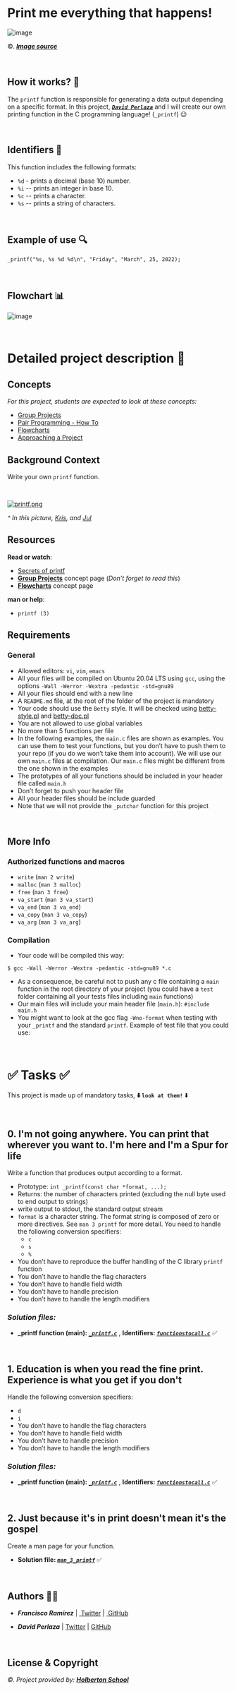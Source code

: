 <h1>Print me everything that happens!</h1>

![image](https://user-images.githubusercontent.com/98773774/170404477-d7babf89-fd3d-40ea-8db2-c46771ac98de.png)
<p>©. <a href="https://www.log2base2.com/C/basic/printing-value-of-a-variable.html" target="_blank"><i><b>Image source</a></i></b></p>
<br>
<h2>How it works? 🤔</h2>
<p>The <code>printf</code> function is responsible for generating a data output depending on a specific format. In this project, <b></b><code><i><b><a href="https://github.com/davidperlaza14" target="_blank">David Perlaza</b></i></a></code> and I will create our own printing function in the C programming language! (<code>_printf</code>) 😉</p>
<br>
<h2>Identifiers 🎯</h2>
<p>This function includes the following formats:</p>
<ul>
    <li><code>%d</code> - prints a decimal (base 10) number.</li>
    <li><code>%i</code> -- prints an integer in base 10.</li>
    <li><code>%c</code> -- prints a character.</li>
    <li><code>%s</code> -- prints a string of characters.</li>
</ul>
<br>
<h2>Example of use 🔍️</h2>
<p><code>_printf("%s, %s %d %d\n", "Friday", "March", 25, 2022);</code></p>
<br>
<h2>Flowchart 📊</h2>

![image](https://user-images.githubusercontent.com/98773774/170408690-8fc20b48-a105-4900-bad1-f72ae7352d72.png)

<br>
<h1>Detailed project description 📑</h1>
<h2>Concepts</h2>
<div>
    <div>
        <p><em>For this project, students are expected to look at these concepts:</em></p>
        <ul>
            <li><a href="https://intranet.hbtn.io/concepts/111">Group Projects</a></li>
            <li><a href="https://intranet.hbtn.io/concepts/121">Pair Programming - How To</a></li>
            <li><a href="https://intranet.hbtn.io/concepts/130">Flowcharts</a></li>
            <li><a href="https://intranet.hbtn.io/concepts/350">Approaching a Project</a></li>
        </ul>
    </div>
</div>
<div>
    <h2>Background Context</h2>
    <p>Write your own&nbsp;<code>printf</code> function.</p>
</div>
<div>
    <div><br></div>
</div>

[![printf.png](https://i.postimg.cc/4Nj6KfcN/printf.png)](https://postimg.cc/SJ723pVw)
<p><em>^ In this picture,&nbsp;<a href="https://intranet.hbtn.io/rltoken/nZsoG4tOCxWIoCpnauja1Q" target="_blank" title="Kris">Kris</a>, and&nbsp;<a href="https://intranet.hbtn.io/rltoken/wEcRVGdkuvVGIqiJvsnpSw" target="_blank" title="Jul">Jul</a></em>&nbsp;</p>
<h2>Resources</h2>
<p><strong>Read or watch</strong>:</p>
<ul>
    <li><a href="https://intranet.hbtn.io/rltoken/lQ4Ecz5ZX_H3fk2qhKO-RA" target="_blank" title="Secrets of printf">Secrets of printf</a></li>
    <li><strong><a href="https://intranet.hbtn.io/rltoken/K5q7wmUvcQcDMsyziDqu6Q" target="_blank" title="Group Projects">Group Projects</a></strong> concept page (<em>Don&rsquo;t forget to read this</em>)</li>
    <li><strong><a href="https://intranet.hbtn.io/rltoken/92Ppxs-a3NM0H8bwLdH6PA" target="_blank" title="Flowcharts">Flowcharts</a></strong> concept page</li>
</ul>
<p><strong>man or help</strong>:</p>
<ul>
    <li><code>printf (3)</code></li>
</ul>
<h2>Requirements</h2>
<h3>General</h3>
<ul>
    <li>Allowed editors:&nbsp;<code>vi</code>,&nbsp;<code>vim</code>,&nbsp;<code>emacs</code></li>
    <li>All your files will be compiled on Ubuntu 20.04 LTS using&nbsp;<code>gcc</code>, using the options&nbsp;<code>-Wall -Werror -Wextra -pedantic -std=gnu89</code></li>
    <li>All your files should end with a new line</li>
    <li>A&nbsp;<code>README.md</code> file, at the root of the folder of the project is mandatory</li>
    <li>Your code should use the&nbsp;<code>Betty</code> style. It will be checked using&nbsp;<a href="https://github.com/holbertonschool/Betty/blob/master/betty-style.pl" target="_blank" title="betty-style.pl">betty-style.pl</a> and&nbsp;<a href="https://github.com/holbertonschool/Betty/blob/master/betty-doc.pl" target="_blank" title="betty-doc.pl">betty-doc.pl</a></li>
    <li>You are not allowed to use global variables</li>
    <li>No more than 5 functions per file</li>
    <li>In the following examples, the&nbsp;<code>main.c</code> files are shown as examples. You can use them to test your functions, but you don&rsquo;t have to push them to your repo (if you do we won&rsquo;t take them into account). We will use our own&nbsp;<code>main.c</code> files at compilation. Our&nbsp;<code>main.c</code> files might be different from the one shown in the examples</li>
    <li>The prototypes of all your functions should be included in your header file called&nbsp;<code>main.h</code></li>
    <li>Don&rsquo;t forget to push your header file</li>
    <li>All your header files should be include guarded</li>
    <li>Note that we will not provide the&nbsp;<code>_putchar</code> function for this project</li>
</ul>
<br>
<h2>More Info</h2>
<h3>Authorized functions and macros</h3>
<ul>
    <li><code>write</code> (<code>man 2 write</code>)</li>
    <li><code>malloc</code> (<code>man 3 malloc</code>)</li>
    <li><code>free</code> (<code>man 3 free</code>)</li>
    <li><code>va_start</code> (<code>man 3 va_start</code>)</li>
    <li><code>va_end</code> (<code>man 3 va_end</code>)</li>
    <li><code>va_copy</code> (<code>man 3 va_copy</code>)</li>
    <li><code>va_arg</code> (<code>man 3 va_arg</code>)</li>
</ul>
<h3>Compilation</h3>
<ul>
    <li>Your code will be compiled this way:</li>
</ul>
<pre><code>$ gcc -Wall -Werror -Wextra -pedantic -std=gnu89 *.c
</code></pre>
<ul>
    <li>As a consequence, be careful not to push any c file containing a&nbsp;<code>main</code> function in the root directory of your project (you could have a&nbsp;<code>test</code> folder containing all your tests files including&nbsp;<code>main</code> functions)</li>
    <li>Our main files will include your main header file (<code>main.h</code>):&nbsp;<code>#include main.h</code></li>
    <li>You might want to look at the gcc flag&nbsp;<code>-Wno-format</code> when testing with your&nbsp;<code>_printf</code> and the standard&nbsp;<code>printf</code>. Example of test file that you could use:</li>
</ul>
<br>
<h1>✅ Tasks ✅</h1>
<p>This project is made up of mandatory tasks, <b>⬇️ <code>look at them!</code></b> ⬇️</p>
<br>
<h2>0. I&apos;m not going anywhere. You can print that wherever you want to. I&apos;m here and I&apos;m a Spur for life</h2>
<p>Write a function that produces output according to a format.</p>
<ul>
    <li>Prototype:&nbsp;<code>int _printf(const char *format, ...);</code></li>
    <li>Returns: the number of characters printed (excluding the null byte used to end output to strings)</li>
    <li>write output to stdout, the standard output stream</li>
    <li><code>format</code> is a character string. The format string is composed of zero or more directives. See&nbsp;<code>man 3 printf</code> for more detail. You need to handle the following conversion specifiers:<ul>
            <li><code>c</code></li>
            <li><code>s</code></li>
            <li><code>%</code></li>
        </ul>
    </li>
    <li>You don&rsquo;t have to reproduce the buffer handling of the C library&nbsp;<code>printf</code> function</li>
    <li>You don&rsquo;t have to handle the flag characters</li>
    <li>You don&rsquo;t have to handle field width</li>
    <li>You don&rsquo;t have to handle precision</li>
    <li>You don&rsquo;t have to handle the length modifiers</li>
</ul>
<h3><i><b>Solution files:</b></i></h3>
<ul>
    <li><b>_printf function (main): </b><code><i><b><a href="https://github.com/DevPacho/printf/blob/main/_printf.c" target="_blank">_printf.c</b></i></a></code> , <b>Identifiers: </b><code><i><b><a href="https://github.com/DevPacho/printf/blob/main/functionstocall.c" target="_blank">functionstocall.c</b></i></a></code> ✅</li>
</ul>
<br>
<h2>1. Education is when you read the fine print. Experience is what you get if you don&apos;t</h2>
<p>Handle the following conversion specifiers:</p>
<ul>
    <li><code>d</code></li>
    <li><code>i</code></li>
    <li>You don&rsquo;t have to handle the flag characters</li>
    <li>You don&rsquo;t have to handle field width</li>
    <li>You don&rsquo;t have to handle precision</li>
    <li>You don&rsquo;t have to handle the length modifiers</li>
</ul>
<h3><i><b>Solution files:</b></i></h3>
<ul>
    <li><b>_printf function (main): </b><code><i><b><a href="https://github.com/DevPacho/printf/blob/main/_printf.c" target="_blank">_printf.c</b></i></a></code> , <b>Identifiers: </b><code><i><b><a href="https://github.com/DevPacho/printf/blob/main/functionstocall.c" target="_blank">functionstocall.c</b></i></a></code> ✅</li>
</ul>
<br>
<h2>2. Just because it&apos;s in print doesn&apos;t mean it&apos;s the gospel</h2>
<p>Create a man page for your function.&nbsp;</p>
<ul>
    <li><b>Solution file: </b><code><i><b><a href="https://github.com/DevPacho/printf/blob/main/man_3_printf" target="_blank">man_3_printf</b></i></a></code> ✅</li>
</ul>
<br>
<h2>Authors 👨‍💻</h2>
<ul dir="auto">
    <li>
        <p dir="auto"><i><b>Francisco Ramírez</b></i> |&nbsp;<a href="https://twitter.com/FranciscoR_15"> Twitter</a> |&nbsp;<a href="https://github.com/DevPacho" rel="nofollow"> GitHub</a></p>
    </li>
    <li>
        <p dir="auto"><i><b>David Perlaza</b></i> |&nbsp;<a href="https://twitter.com/Perlazadavid14">Twitter</a> |&nbsp;<a href="https://github.com/davidperlaza14" rel="nofollow">GitHub</a></p>
    </li>
</ul>
<br>
<h2>License & Copyright</h2>
<i>©. Project provided by: <a href="https://www.holbertonschool.com/" target="_blank"><b>Holberton School</a></i></b>
